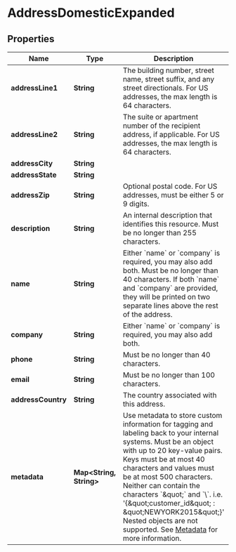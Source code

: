 

# AddressDomesticExpanded


## Properties

Name | Type | Description | Notes
------------ | ------------- | ------------- | -------------
**addressLine1** | **String** | The building number, street name, street suffix, and any street directionals. For US addresses, the max length is 64 characters. |  [optional]
**addressLine2** | **String** | The suite or apartment number of the recipient address, if applicable. For US addresses, the max length is 64 characters. |  [optional]
**addressCity** | **String** |  |  [optional]
**addressState** | **String** |  |  [optional]
**addressZip** | **String** | Optional postal code. For US addresses, must be either 5 or 9 digits. |  [optional]
**description** | **String** | An internal description that identifies this resource. Must be no longer than 255 characters.  |  [optional]
**name** | **String** | Either &#x60;name&#x60; or &#x60;company&#x60; is required, you may also add both. Must be no longer than 40 characters. If both &#x60;name&#x60; and &#x60;company&#x60; are provided, they will be printed on two separate lines above the rest of the address.  |  [optional]
**company** | **String** | Either &#x60;name&#x60; or &#x60;company&#x60; is required, you may also add both. |  [optional]
**phone** | **String** | Must be no longer than 40 characters. |  [optional]
**email** | **String** | Must be no longer than 100 characters. |  [optional]
**addressCountry** | **String** | The country associated with this address. |  [optional]
**metadata** | **Map&lt;String, String&gt;** | Use metadata to store custom information for tagging and labeling back to your internal systems. Must be an object with up to 20 key-value pairs. Keys must be at most 40 characters and values must be at most 500 characters. Neither can contain the characters &#x60;\&quot;&#x60; and &#x60;\\&#x60;. i.e. &#39;{\&quot;customer_id\&quot; : \&quot;NEWYORK2015\&quot;}&#39; Nested objects are not supported.  See [Metadata](#section/Metadata) for more information. |  [optional]



